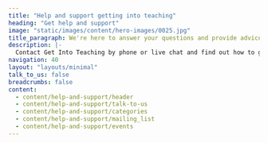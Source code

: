 ```yaml
---
title: "Help and support getting into teaching"
heading: "Get help and support"
image: "static/images/content/hero-images/0025.jpg"
title_paragraph: We're here to answer your questions and provide advice about getting into teaching, whether you're just thinking about teaching or you're ready to apply.
description: |-
  Contact Get Into Teaching by phone or live chat and find out how to get dedicated support from an adviser, attend an event, or sign up for tailored emails.
navigation: 40
layout: "layouts/minimal"
talk_to_us: false
breadcrumbs: false
content:
  - content/help-and-support/header
  - content/help-and-support/talk-to-us
  - content/help-and-support/categories
  - content/help-and-support/mailing_list
  - content/help-and-support/events
---
```

